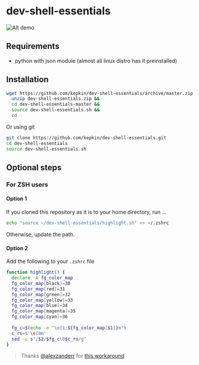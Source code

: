 # dev-shell-essentials

![Alt demo](https://github.com/kepkin/dev-shell-essentials/blob/master/demo.png "Example")

## Requirements

* python with json module (almost all linux distro has it preinstalled)

## Installation

```bash
wget https://github.com/kepkin/dev-shell-essentials/archive/master.zip -O dev-shell-essentials.zip &&
  unzip dev-shell-essentials.zip &&
  cd dev-shell-essentials-master &&
  source dev-shell-essentials.sh &&
  cd -
```

Or using git

```bash
git clone https://github.com/kepkin/dev-shell-essentials.git
cd dev-shell-essentials
source dev-shell-essentials.sh
```

## Optional steps

### For ZSH users

#### Option 1

If you cloned this repository as it is to your home directory, run ...

```bash
echo "source ~/dev-shell-essentials/highlight.sh" >> ~/.zshrc
```

Otherwise, update the path.

#### Option 2

Add the following to your `.zshrc` file

```bash
function highlight() {
  declare -A fg_color_map
  fg_color_map[black]=30
  fg_color_map[red]=31
  fg_color_map[green]=32
  fg_color_map[yellow]=33
  fg_color_map[blue]=34
  fg_color_map[magenta]=35
  fg_color_map[cyan]=36
    
  fg_c=$(echo -e "\e[1;${fg_color_map[$1]}m")
  c_rs=$'\e[0m'
  sed -u s"/$2/$fg_c\0$c_rs/g"
}
```

> Thanks [@alexzanderr](https://github.com/alexzanderr) for [this workaround](https://github.com/kepkin/dev-shell-essentials/issues/5#issuecomment-898277655)
